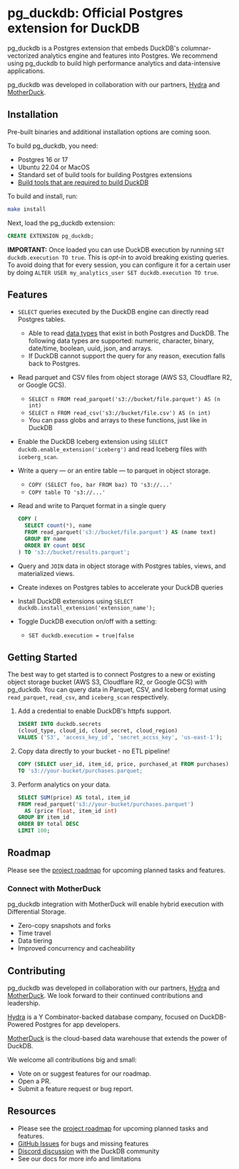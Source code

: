 # pg_duckdb: Official Postgres extension for DuckDB

pg_duckdb is a Postgres extension that embeds DuckDB's columnar-vectorized analytics engine and features into Postgres. We recommend using pg_duckdb to build high performance analytics and data-intensive applications.

pg_duckdb was developed in collaboration with our partners, [Hydra](https://hydra.so) and [MotherDuck](https://motherduck.com).

## Installation

Pre-built binaries and additional installation options are coming soon.

To build pg_duckdb, you need:

* Postgres 16 or 17
* Ubuntu 22.04 or MacOS
* Standard set of build tools for building Postgres extensions
* [Build tools that are required to build DuckDB](https://duckdb.org/docs/dev/building/build_instructions)

To build and install, run:

```sh
make install
```

Next, load the pg_duckdb extension:

```sql
CREATE EXTENSION pg_duckdb;
```

**IMPORTANT:** Once loaded you can use DuckDB execution by running `SET duckdb.execution TO true`. This is _opt-in_ to avoid breaking existing queries. To avoid doing that for every session, you can configure it for a certain user by doing `ALTER USER my_analytics_user SET duckdb.execution TO true`.

## Features

- `SELECT` queries executed by the DuckDB engine can directly read Postgres tables.
	- Able to read [data types](https://www.postgresql.org/docs/current/datatype.html) that exist in both Postgres and DuckDB. The following data types are supported: numeric, character, binary, date/time, boolean, uuid, json, and arrays.
	- If DuckDB cannot support the query for any reason, execution falls back to Postgres.
- Read parquet and CSV files from object storage (AWS S3, Cloudflare R2, or Google GCS).
	- `SELECT n FROM read_parquet('s3://bucket/file.parquet') AS (n int)`
	- `SELECT n FROM read_csv('s3://bucket/file.csv') AS (n int)`
	- You can pass globs and arrays to these functions, just like in DuckDB
- Enable the DuckDB Iceberg extension using `SELECT duckdb.enable_extension('iceberg')` and read Iceberg files with `iceberg_scan`.
- Write a query — or an entire table — to parquet in object storage.
	- `COPY (SELECT foo, bar FROM baz) TO 's3://...'`
	- `COPY table TO 's3://...'`
- Read and write to Parquet format in a single query

	```sql
	COPY (
	  SELECT count(*), name
	  FROM read_parquet('s3://bucket/file.parquet') AS (name text)
	  GROUP BY name
	  ORDER BY count DESC
	) TO 's3://bucket/results.parquet';
	```

- Query and `JOIN` data in object storage with Postgres tables, views, and materialized views.
- Create indexes on Postgres tables to accelerate your DuckDB queries
- Install DuckDB extensions using `SELECT duckdb.install_extension('extension_name');`
- Toggle DuckDB execution on/off with a setting:
	- `SET duckdb.execution = true|false`

## Getting Started

The best way to get started is to connect Postgres to a new or existing object storage bucket (AWS S3, Cloudflare R2, or Google GCS) with pg_duckdb. You can query data in Parquet, CSV, and Iceberg format using `read_parquet`, `read_csv`, and `iceberg_scan` respectively.

1. Add a credential to enable DuckDB's httpfs support.

	```sql
	INSERT INTO duckdb.secrets
	(cloud_type, cloud_id, cloud_secret, cloud_region)
	VALUES ('S3', 'access_key_id', 'secret_accss_key', 'us-east-1');
	```

2. Copy data directly to your bucket - no ETL pipeline!

	```sql
	COPY (SELECT user_id, item_id, price, purchased_at FROM purchases)
	TO 's3://your-bucket/purchases.parquet;
	```

3. Perform analytics on your data.

	```sql
	SELECT SUM(price) AS total, item_id
	FROM read_parquet('s3://your-bucket/purchases.parquet')
	  AS (price float, item_id int)
	GROUP BY item_id
	ORDER BY total DESC
	LIMIT 100;
	```

## Roadmap

Please see the [project roadmap][roadmap] for upcoming planned tasks and features.

### Connect with MotherDuck

pg_duckdb integration with MotherDuck will enable hybrid execution with Differential Storage.

* Zero-copy snapshots and forks
* Time travel
* Data tiering
* Improved concurrency and cacheability

## Contributing

pg_duckdb was developed in collaboration with our partners, [Hydra](https://hydra.so) and [MotherDuck](https://motherduck.com). We look forward to their continued contributions and leadership.

[Hydra](https://hydra.so) is a Y Combinator-backed database company, focused on DuckDB-Powered Postgres for app developers.

[MotherDuck](https://motherduck.com) is the cloud-based data warehouse that extends the power of DuckDB.

We welcome all contributions big and small:

- Vote on or suggest features for our roadmap.
- Open a PR.
- Submit a feature request or bug report.

## Resources

- Please see the [project roadmap][roadmap] for upcoming planned tasks and features.
- [GitHub Issues](https://github.com/duckdb/pg_duckdb/issues) for bugs and missing features
- [Discord discussion](https://discord.duckdb.org/) with the DuckDB community
- See our docs for more info and limitations

[roadmap]: https://github.com/orgs/duckdb/projects/10
